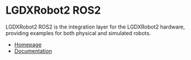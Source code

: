 # LGDXRobot2 ROS2

LGDXRobot2 ROS2 is the integration layer for the LGDXRobot2 hardware, providing examples for both physical and simulated robots.

- [Homepage](https://lgdxrobot.bristolgram.uk/cloud/)
- [Documentation](https://docs.lgdxrobot.bristolgram.uk/lgdxrobot2/ros2/)